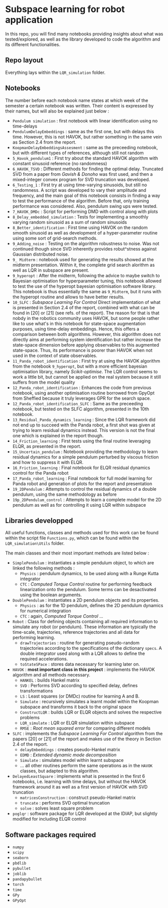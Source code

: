 # Subspace learning for robot application

In this repo, you will find many notebooks providing insights about what was tested/explored, as well as the library developed to code the algorithm and its different functionalities.

## Repo layout

Everything lays within the ```LQR_simulation``` folder. 

## Notebooks

The number before each notebook name states at which week of the semester a certain notebook was written. Their content is expressed by their names, but will also be explained just below :

* ```Pendulum simulation``` : first notebook with linear identification using no time-delays
* ```PendulumDelayEmbeddings``` : same as the first one, but with delays this time. However, this is not HAVOK, but rather something in the same vein as Section 2.4 from the report.
* ```KoopmanDelayEmbeddingsAssesment``` : same as the preceeding notebook, but with different types of references, although still not random
* ```5_Havok_pendulum1``` : First try about the standard HAVOK algorithm with constant sinusoid reference (no randomness)
* ```6_HAVOK_TSVD``` : Different methods for finding the optimal delay. Truncated SVD from a paper from _Gavish & Donoho_ was first used, and then a mixed-integer convex program for SVD truncation was developed.
* ```6_Testing_1``` : First try at using time-varying sinusoids, but still no randomness. A script was developed to vary their amplitude and frequency, and the main goal of this notebook consists in finding a way to test the performance of the algorithm. Before that, only training performance was considered. Also, pendulum swing ups were tested.
* ```7_HAVOK_DMDc``` : Script for performing DMD with control along with plots
* ```8_Delay_embedded_simulation``` : Tests for implementing a smoothly varying random sinusoid as a sum of random sinusoids
* ```8_Better_identification``` : First time using HAVOK on the random smooth sinusoid as well as development of a hyper-parameter routine using some sort of grid-search methods.
* ```9_Adding_noise``` : Testing on the algorithm robustness to noise. Was not continued though since SVD inherently provides robut^stness against Gaussian distributed noise.
* ```9_ Midterm``` : notebook used for generating the results showed at the midterm presentation. Within it, the complete grid search alorithm as well as LQR in subspace are present.
* ```9_hyperopt``` : After the midterm, following the advice to maybe switch to Bayesian optimisation for hyperparameter tuning, this notebook allowed to test the use of the hyperopt bayesian optimisation software library. This notebook is thus essentially the same as ```9_Midterm```, but it runs with the hyperopt routine and allows to have better results.
* ```10_SLFC``` : _Subspace Learning For Control_ Direct implementation of what is presented in Section 2.4 of the report, combined with what can be found in [20] or [21] (see refs. of the report). The reason for that is that nobdy in the robotics community uses HAVOK, but some people rather like to use what's in this notebook for state-space augmentation purposes, using time-delay embeddings. Hence, this offers a comparison between both algorithms. However, this algorithm does not directly aims at performing system identification but rather increase the state-space dimension before applying observables to this augmented state-space. Thus, its performance is poorer than HAVOK when not used in the context of state observables.
* ```11_Panda_robot_identification``` : First try at using the HAVOK algorithm from the notebook ```9_hyperopt```, but with a more efficient bayesian optimisation library, namely _Scikit-optimise_. The LQR control seems to work a little bit, but cannot be applied on the real system because it still suffers from the model quality
* ```12_Panda_robot_identification``` : Enhances the code from previous notebook, using another optimisation routine borrowed from GpyOpt from Sheffied because it truly leverages GPR for the search space.
* ```12_Panda_robot_identification_SLFC``` : Same as the preceeding notebook, but tested on the SLFC algorithm, presented in the 10th notebook.
* ```13_Residual_Panda_dynamics_learning``` : Since the LQR framework did not end up to succeed with the Panda robot, a first shot was given at trying to learn residual dynamics instead. This version is not the final one which is explained in the report though.
* ```14_Friction_learning``` : First tests using the final routine leveraging ELQR, as presented in the report.
* ```15_Uncertain_pendulum``` : Notebook providing the methodology to learn residual dynamics for a simple pendulum perturbed by viscous friction and how to suppress it with ELQR.
* ```16_Friction_learning``` : Final notebook for ELQR residual dynamics control for the Panda robot
* ```17_Panda_robot_learning``` : Final notebook for full model learning for Panda robot and generation of plots for the report and presentation
* ```19_2DPendulum``` : Attempts to control the residual dynamics of a double pendulum, using the same methodology as before
* ```19p_2DPendulum_control``` : Attempts to learn a complete model for the 2D pendulum as well as for controlling it using LQR within subspace

## Libraries developped

All useful functions, classes and methods used for this work can be found within the script file ```Functions.py```, which can be found within the ```LQR_simulation\Utils``` folder.

The main classes and their most important methods are listed below :

* ```SimplePendulum``` : instantiates a simple pendulum object, to which are linked the following methods :
    * ```Physics``` : pendulum dynamics, to be used along with a Runge Kutta integrator
    * ```CTC``` : _Computed Torque Control_ routine for performing feedback linearization onto the pendulum. Some terms can be desactivated using the boolean arguments.
* ```DoublePendulum``` : instantiates a 2D pendulum objects and its properties. 
    * ```Physics``` : as for the 1D pendulum, defines the 2D pendulum dynamics for numerical integration
    * ```CTC``` : again, _Computed Torque Control_ ...
* ```Robot``` : Class for defining objects containing all required information to simulate any robot (or pendulum). These information are typically the time-scale, trajectories, reference trajectories and all data for performing learning.
    * ```drawTrajectories``` : routine for generating pseudo-random trajectories according to the specifications of the dictionary ```specs```. A double integrator used along with a LQR allows to define the required accelerations.
    * ```toStateSPace``` : stores data necessary for learning later on.
* ```HAVOK``` : **most important class in this project** : implements the HAVOK algorithm and all methods necessary.
    * ```HANKEL``` : builds Hankel matrix
    * ```SVD``` : Performs SVD according to specified delay, defines transformations
    * ```LS``` : Least squares (or DMDc) routine for learning A and B.
    * ```Simulate``` : recursively simulates a learnt model within the Koopman subspace and transforms it back to the original space
    * ```ConstructLQR``` : builds LQR or ELQR objects and solves the respective problems
    * ```LQR_simulate``` : LQR or ELQR simulation within subspace
    * ```RMSE``` : _Root mean squared error_ for comparing different models
* ```SLFC``` : implements the _Subspace Learning For Control_ algorithm from the papers [20] or [21] of the report and makes use of the theory in Section 2.4 of the report.
    * ```delayEmbeddings``` : creates pseudo-Hankel matrix
    * ```EDMD``` : _Extended dynamic mode decomposition_
    * ```Simulate``` : simulates model within learnt subspace
    * ... all other routines perform the same operations as in the ```HAVOK``` classes, but adapted to this algorithm.
* ```DelayedLeastSquare``` : implements what is presented in the first 6 notebooks, i.e. learning with time delays, but without the HAVOK framework around it as well as a first version of HAVOK with SVD truncation
    * ```matricesConstruction``` : construct pseudo-Hankel matrix
    * ```truncate``` : performs SVD optimal truncation
    * ```solve``` : solves least square problem
* ```poglqr``` : software package for LQR developed at the IDIAP, but slightly modified for including ELQR control

## Software packages required

* ```numpy```
* ```scipy```
* ```seaborn```
* ```pbdlib```
* ```pybullet```
* ```joblib```
* ```pandapybullet```
* ```torch```
* ```time```
* ```GPy```
* ```GPyOpt```
